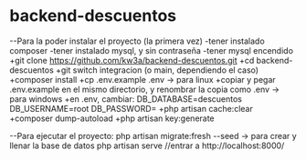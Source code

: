 # backend-descuentos
--Para la poder instalar el proyecto (la primera vez)
-tener instalado composer
-tener instalado mysql, y sin contraseña
-tener mysql encendido
+git clone https://github.com/kw3a/backend-descuentos.git
+cd backend-descuentos
+git switch integracion (o main, dependiendo el caso)
+composer install
+cp .env.example .env -> para linux
+copiar y pegar .env.example en el mismo directorio, y renombrar la copia como .env -> para windows
+en .env, cambiar:
  DB_DATABASE=descuentos
  DB_USERNAME=root
  DB_PASSWORD=
+php artisan cache:clear
+composer dump-autoload
+php artisan key:generate

--Para ejecutar el proyecto:
php artisan migrate:fresh --seed -> para crear y llenar la base de datos 
php artisan serve
//entrar a http://localhost:8000/